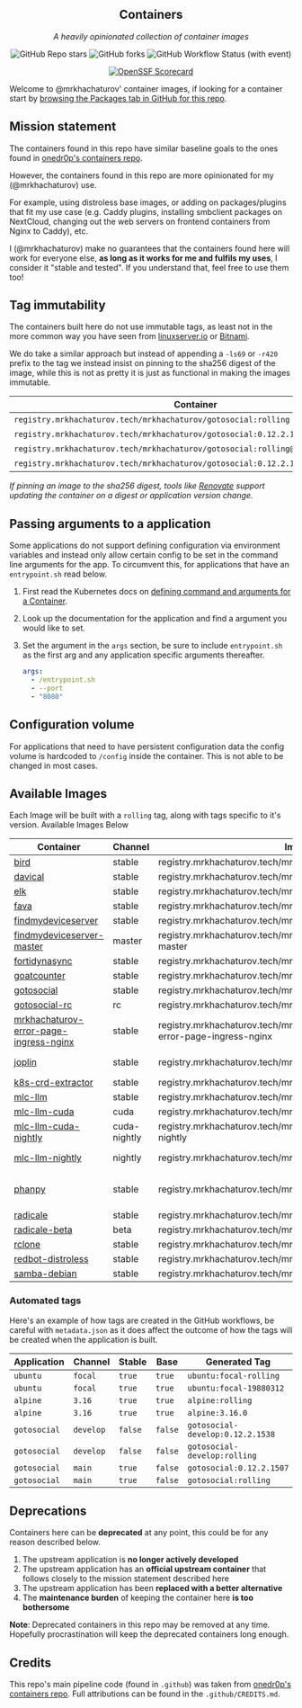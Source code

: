 <!---
NOTE: AUTO-GENERATED FILE
to edit this file, instead edit its template at: ./github/scripts/templates/README.md.j2
-->
<div align="center">


## Containers

_A heavily opinionated collection of container images_

</div>

<div align="center">

![GitHub Repo stars](https://img.shields.io/github/stars/mrkhachaturov/containers?style=for-the-badge)
![GitHub forks](https://img.shields.io/github/forks/mrkhachaturov/containers?style=for-the-badge)
![GitHub Workflow Status (with event)](https://img.shields.io/github/actions/workflow/status/mrkhachaturov/containers/release-scheduled.yaml?style=for-the-badge&label=Scheduled%20Release)

</div>

<div align="center">

[![OpenSSF Scorecard](https://api.securityscorecards.dev/projects/github.com/mrkhachaturov/containers/badge)](https://securityscorecards.dev/viewer/?uri=github.com/mrkhachaturov/containers)

</div>

Welcome to @mrkhachaturov' container images, if looking for a container start by [browsing the Packages tab in GitHub for this repo](https://github.com/mrkhachaturov?tab=packages&repo_name=containers).

## Mission statement

The containers found in this repo have similar baseline goals to the ones found in [onedr0p's containers repo](https://github.com/onedr0p/containers).

However, the containers found in this repo are more opinionated for my (@mrkhachaturov) use.

For example, using distroless base images, or adding on packages/plugins that fit my use case (e.g. Caddy plugins, installing smbclient packages on NextCloud, changing out the web servers on frontend containers from Nginx to Caddy), etc.

I (@mrkhachaturov) make no guarantees that the containers found here will work for everyone else, **as long as it works for me and fulfils my uses**, I consider it "stable and tested". If you understand that, feel free to use them too!

## Tag immutability

The containers built here do not use immutable tags, as least not in the more common way you have seen from [linuxserver.io](https://fleet.linuxserver.io/) or [Bitnami](https://bitnami.com/stacks/containers).

We do take a similar approach but instead of appending a `-ls69` or `-r420` prefix to the tag we instead insist on pinning to the sha256 digest of the image, while this is not as pretty it is just as functional in making the images immutable.

| Container                                                                 | Immutable  |
|---------------------------------------------------------------------------|------------|
| `registry.mrkhachaturov.tech/mrkhachaturov/gotosocial:rolling`                    | ❌         |
| `registry.mrkhachaturov.tech/mrkhachaturov/gotosocial:0.12.2.1507`                | ❌         |
| `registry.mrkhachaturov.tech/mrkhachaturov/gotosocial:rolling@sha256:8053...`     | ✅         |
| `registry.mrkhachaturov.tech/mrkhachaturov/gotosocial:0.12.2.1507@sha256:8053...` | ✅         |

_If pinning an image to the sha256 digest, tools like [Renovate](https://github.com/renovatebot/renovate) support updating the container on a digest or application version change._

## Passing arguments to a application

Some applications do not support defining configuration via environment variables and instead only allow certain config to be set in the command line arguments for the app. To circumvent this, for applications that have an `entrypoint.sh` read below.

1. First read the Kubernetes docs on [defining command and arguments for a Container](https://kubernetes.io/docs/tasks/inject-data-application/define-command-argument-container/).
2. Look up the documentation for the application and find a argument you would like to set.
3. Set the argument in the `args` section, be sure to include `entrypoint.sh` as the first arg and any application specific arguments thereafter.

    ```yaml
    args:
      - /entrypoint.sh
      - --port
      - "8080"
    ```

## Configuration volume

For applications that need to have persistent configuration data the config volume is hardcoded to `/config` inside the container. This is not able to be changed in most cases.

## Available Images

Each Image will be built with a `rolling` tag, along with tags specific to it's version. Available Images Below

Container | Channel | Image | Latest Tags
--- | --- | --- | ---
[bird](https://github.com/mrkhachaturov//containers/pkgs/container/bird) | stable | registry.mrkhachaturov.tech/mrkhachaturov/bird |![2.15.1-r0](https://img.shields.io/badge/2.15.1--r0-blue?style=flat-square) ![rolling](https://img.shields.io/badge/rolling-blue?style=flat-square)
[davical](https://github.com/mrkhachaturov//containers/pkgs/container/davical) | stable | registry.mrkhachaturov.tech/mrkhachaturov/davical |![1.1.12-2](https://img.shields.io/badge/1.1.12--2-blue?style=flat-square) ![rolling](https://img.shields.io/badge/rolling-blue?style=flat-square)
[elk](https://github.com/mrkhachaturov//containers/pkgs/container/elk) | stable | registry.mrkhachaturov.tech/mrkhachaturov/elk |![0.16.0](https://img.shields.io/badge/0.16.0-blue?style=flat-square) ![rolling](https://img.shields.io/badge/rolling-blue?style=flat-square)
[fava](https://github.com/mrkhachaturov//containers/pkgs/container/fava) | stable | registry.mrkhachaturov.tech/mrkhachaturov/fava |![1.30.1](https://img.shields.io/badge/1.30.1-blue?style=flat-square) ![rolling](https://img.shields.io/badge/rolling-blue?style=flat-square)
[findmydeviceserver](https://github.com/mrkhachaturov//containers/pkgs/container/findmydeviceserver) | stable | registry.mrkhachaturov.tech/mrkhachaturov/findmydeviceserver |![rolling](https://img.shields.io/badge/rolling-blue?style=flat-square) ![v0.7.0](https://img.shields.io/badge/v0.7.0-blue?style=flat-square)
[findmydeviceserver-master](https://github.com/mrkhachaturov//containers/pkgs/container/findmydeviceserver-master) | master | registry.mrkhachaturov.tech/mrkhachaturov/findmydeviceserver-master |![master](https://img.shields.io/badge/master-blue?style=flat-square) ![rolling](https://img.shields.io/badge/rolling-blue?style=flat-square)
[fortidynasync](https://github.com/mrkhachaturov//containers/pkgs/container/fortidynasync) | stable | registry.mrkhachaturov.tech/mrkhachaturov/fortidynasync |![0.0.1](https://img.shields.io/badge/0.0.1-blue?style=flat-square) ![rolling](https://img.shields.io/badge/rolling-blue?style=flat-square)
[goatcounter](https://github.com/mrkhachaturov//containers/pkgs/container/goatcounter) | stable | registry.mrkhachaturov.tech/mrkhachaturov/goatcounter |![2.5.0](https://img.shields.io/badge/2.5.0-blue?style=flat-square) ![rolling](https://img.shields.io/badge/rolling-blue?style=flat-square)
[gotosocial]() | stable | registry.mrkhachaturov.tech/mrkhachaturov/gotosocial |
[gotosocial-rc]() | rc | registry.mrkhachaturov.tech/mrkhachaturov/gotosocial-rc |
[mrkhachaturov-error-page-ingress-nginx](https://github.com/mrkhachaturov//containers/pkgs/container/mrkhachaturov-error-page-ingress-nginx) | stable | registry.mrkhachaturov.tech/mrkhachaturov/mrkhachaturov-error-page-ingress-nginx |![1.0.0-caddy-2.7.5](https://img.shields.io/badge/1.0.0--caddy--2.7.5-blue?style=flat-square) ![rolling](https://img.shields.io/badge/rolling-blue?style=flat-square)
[joplin](https://github.com/mrkhachaturov//containers/pkgs/container/joplin) | stable | registry.mrkhachaturov.tech/mrkhachaturov/joplin |![2.13.5-beta](https://img.shields.io/badge/2.13.5--beta-blue?style=flat-square) ![rolling](https://img.shields.io/badge/rolling-blue?style=flat-square)
[k8s-crd-extractor]() | stable | registry.mrkhachaturov.tech/mrkhachaturov/k8s-crd-extractor |
[mlc-llm](https://github.com/mrkhachaturov//containers/pkgs/container/mlc-llm) | stable | registry.mrkhachaturov.tech/mrkhachaturov/mlc-llm |![0.19.0](https://img.shields.io/badge/0.19.0-blue?style=flat-square) ![rolling](https://img.shields.io/badge/rolling-blue?style=flat-square)
[mlc-llm-cuda](https://github.com/mrkhachaturov//containers/pkgs/container/mlc-llm-cuda) | cuda | registry.mrkhachaturov.tech/mrkhachaturov/mlc-llm-cuda |![0.19.0](https://img.shields.io/badge/0.19.0-blue?style=flat-square) ![rolling](https://img.shields.io/badge/rolling-blue?style=flat-square)
[mlc-llm-cuda-nightly](https://github.com/mrkhachaturov//containers/pkgs/container/mlc-llm-cuda-nightly) | cuda-nightly | registry.mrkhachaturov.tech/mrkhachaturov/mlc-llm-cuda-nightly |![2025.02.19](https://img.shields.io/badge/2025.02.19-blue?style=flat-square) ![rolling](https://img.shields.io/badge/rolling-blue?style=flat-square)
[mlc-llm-nightly](https://github.com/mrkhachaturov//containers/pkgs/container/mlc-llm-nightly) | nightly | registry.mrkhachaturov.tech/mrkhachaturov/mlc-llm-nightly |![2025.02.19](https://img.shields.io/badge/2025.02.19-blue?style=flat-square) ![rolling](https://img.shields.io/badge/rolling-blue?style=flat-square)
[phanpy](https://github.com/mrkhachaturov//containers/pkgs/container/phanpy) | stable | registry.mrkhachaturov.tech/mrkhachaturov/phanpy |![2025.01.26.24f03f5](https://img.shields.io/badge/2025.01.26.24f03f5-blue?style=flat-square) ![rolling](https://img.shields.io/badge/rolling-blue?style=flat-square)
[radicale](https://github.com/mrkhachaturov//containers/pkgs/container/radicale) | stable | registry.mrkhachaturov.tech/mrkhachaturov/radicale |![3.4.1](https://img.shields.io/badge/3.4.1-blue?style=flat-square) ![rolling](https://img.shields.io/badge/rolling-blue?style=flat-square)
[radicale-beta](https://github.com/mrkhachaturov//containers/pkgs/container/radicale-beta) | beta | registry.mrkhachaturov.tech/mrkhachaturov/radicale-beta |![3.2.2](https://img.shields.io/badge/3.2.2-blue?style=flat-square) ![rolling](https://img.shields.io/badge/rolling-blue?style=flat-square)
[rclone]() | stable | registry.mrkhachaturov.tech/mrkhachaturov/rclone |
[redbot-distroless](https://github.com/mrkhachaturov//containers/pkgs/container/redbot-distroless) | stable | registry.mrkhachaturov.tech/mrkhachaturov/redbot-distroless |![3.5.16](https://img.shields.io/badge/3.5.16-blue?style=flat-square) ![rolling](https://img.shields.io/badge/rolling-blue?style=flat-square)
[samba-debian](https://github.com/mrkhachaturov//containers/pkgs/container/samba-debian) | stable | registry.mrkhachaturov.tech/mrkhachaturov/samba-debian |![4.17.12](https://img.shields.io/badge/4.17.12-blue?style=flat-square) ![rolling](https://img.shields.io/badge/rolling-blue?style=flat-square)


### Automated tags

Here's an example of how tags are created in the GitHub workflows, be careful with `metadata.json` as it does affect the outcome of how the tags will be created when the application is built.

| Application     | Channel   | Stable  | Base    | Generated Tag                    |
|-----------------|-----------|---------|---------|----------------------------------|
| `ubuntu`        | `focal`   | `true`  | `true`  | `ubuntu:focal-rolling`           |
| `ubuntu`        | `focal`   | `true`  | `true`  | `ubuntu:focal-19880312`          |
| `alpine`        | `3.16`    | `true`  | `true`  | `alpine:rolling`                 |
| `alpine`        | `3.16`    | `true`  | `true`  | `alpine:3.16.0`                  |
| `gotosocial`    | `develop` | `false` | `false` | `gotosocial-develop:0.12.2.1538` |
| `gotosocial`    | `develop` | `false` | `false` | `gotosocial-develop:rolling`     |
| `gotosocial`    | `main`    | `true`  | `false` | `gotosocial:0.12.2.1507`         |
| `gotosocial`    | `main`    | `true`  | `false` | `gotosocial:rolling`             |

## Deprecations

Containers here can be **deprecated** at any point, this could be for any reason described below.

1. The upstream application is **no longer actively developed**
2. The upstream application has an **official upstream container** that follows closely to the mission statement described here
3. The upstream application has been **replaced with a better alternative**
4. The **maintenance burden** of keeping the container here **is too bothersome**

**Note**: Deprecated containers in this repo may be removed at any time. Hopefully procrastination will keep the deprecated containers long enough.

## Credits

This repo's main pipeline code (found in `.github`) was taken from [onedr0p's containers repo](https://github.com/onedr0p/containers). Full attributions can be found in the `.github/CREDITS.md`.